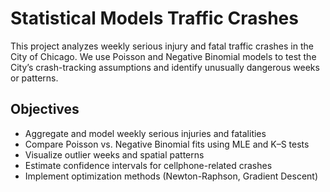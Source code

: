 # Statistical Models Traffic Crashes

This project analyzes weekly serious injury and fatal traffic crashes in the City of Chicago.
We use Poisson and Negative Binomial models to test the City’s crash-tracking assumptions and
identify unusually dangerous weeks or patterns.

## Objectives
- Aggregate and model weekly serious injuries and fatalities
- Compare Poisson vs. Negative Binomial fits using MLE and K–S tests
- Visualize outlier weeks and spatial patterns
- Estimate confidence intervals for cellphone-related crashes
- Implement optimization methods (Newton-Raphson, Gradient Descent)
